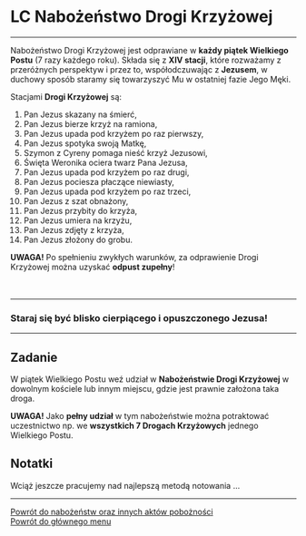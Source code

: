 # <span class="status status-list"><span class="status status-worship">LC</span> Nabożeństwo Drogi Krzyżowej</span>
---
Nabożeństwo Drogi Krzyżowej jest odprawiane w **każdy piątek Wielkiego Postu** (7 razy każdego roku). Składa się z **XIV stacji**, które rozważamy z przeróżnych perspektyw i przez to, współodczuwając z **Jezusem**, w duchowy sposób staramy się towarzyszyć Mu w ostatniej fazie Jego Męki.

Stacjami **Drogi Krzyżowej** są:
1. Pan Jezus skazany na śmierć,
1. Pan Jezus bierze krzyż na ramiona,
1. Pan Jezus upada pod krzyżem po raz pierwszy,
1. Pan Jezus spotyka swoją Matkę,
1. Szymon z Cyreny pomaga nieść krzyż Jezusowi,
1. Święta Weronika ociera twarz Pana Jezusa,
1. Pan Jezus upada pod krzyżem po raz drugi,
1. Pan Jezus pociesza płaczące niewiasty,
1. Pan Jezus upada pod krzyżem po raz trzeci,
1. Pan Jezus z szat obnażony,
1. Pan Jezus przybity do krzyża,
1. Pan Jezus umiera na krzyżu,
1. Pan Jezus zdjęty z krzyża,
1. Pan Jezus złożony do grobu.

**UWAGA!** Po spełnieniu zwykłych warunków, za odprawienie Drogi Krzyżowej można uzyskać **odpust zupełny**!
<br />
<br />
<br />

---
### Staraj się być blisko cierpiącego i opuszczonego Jezusa!

---
## Zadanie
W <span class="selected-day-info">piątek Wielkiego Postu</span> weź udział w **Nabożeństwie Drogi Krzyżowej** w dowolnym kościele lub innym miejscu, gdzie jest prawnie założona taka droga.

**UWAGA!** Jako **pełny udział** w tym nabożeństwie można potraktować uczestnictwo np. we **wszystkich 7 Drogach Krzyżowych** jednego Wielkiego Postu.
## Notatki
Wciąż jeszcze pracujemy nad najlepszą metodą notowania ...

---
[Powrót do nabożeństw oraz innych aktów pobożności](jak_uczestniczyc_w_nabozenstwach_oraz_inne_akty_poboznosci_ex.md)  
[Powrót do głównego menu](index.md)
